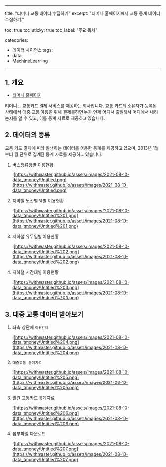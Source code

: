 
---
title:  "티머니 교통 데이터 수집하기"
excerpt: "티머니 홈페이지에서 교통 통계 데이터 수집하기."

toc: true
toc_sticky: true
toc_label: "주요 목차"

categories:
  - 데이터 사이언스
tags:
  - data
  - MachineLearning
---


## 1. 개요

- [티머니 홈페이지](https://pay.tmoney.co.kr/index.dev)

티머니는 교통카드 결제 서비스를 제공하는 회사입니다. 교통 카드의 소유자가 등록된 상태에서 대중 교통 이용을 위해 결제를하면 누가 언제 어디서 출발해서 어디에서 내리는지를 알 수 있고, 이를 통계 자료로 제공하고 있습니다.

## 2. 데이터의 종류

교통 카드 결제에 따라 발생하는 데이터를 이용한 통계를 제공하고 있으며, 2013년 1월부터 월 단위로 집계된 통계 자료를 제공하고 있습니다.

1. 버스정류장별 이용현황

    ![https://withmaster.github.io/assets/images/2021-08-10-data_tmoney/Untitled.png](https://withmaster.github.io/assets/images/2021-08-10-data_tmoney/Untitled.png)

2. 지하철 노선별 역별 이용현황

    ![https://withmaster.github.io/assets/images/2021-08-10-data_tmoney/Untitled%201.png](https://withmaster.github.io/assets/images/2021-08-10-data_tmoney/Untitled%201.png)

3. 지하철 유무임별 이용현황

    ![https://withmaster.github.io/assets/images/2021-08-10-data_tmoney/Untitled%202.png](https://withmaster.github.io/assets/images/2021-08-10-data_tmoney/Untitled%202.png)

4. 지하철 시간대별 이용현황

    ![https://withmaster.github.io/assets/images/2021-08-10-data_tmoney/Untitled%203.png](https://withmaster.github.io/assets/images/2021-08-10-data_tmoney/Untitled%203.png)

## 3. 대중 교통 데이터 받아보기

1. 좌측 상단에 `이용안내` 

    ![https://withmaster.github.io/assets/images/2021-08-10-data_tmoney/Untitled%204.png](https://withmaster.github.io/assets/images/2021-08-10-data_tmoney/Untitled%204.png)

2. `대중교통 통계자료`

    ![https://withmaster.github.io/assets/images/2021-08-10-data_tmoney/Untitled%205.png](https://withmaster.github.io/assets/images/2021-08-10-data_tmoney/Untitled%205.png)

3. 월간 교통카드 통계자료

    ![https://withmaster.github.io/assets/images/2021-08-10-data_tmoney/Untitled%206.png](https://withmaster.github.io/assets/images/2021-08-10-data_tmoney/Untitled%206.png)

4. 첨부파일 다운로드

    ![https://withmaster.github.io/assets/images/2021-08-10-data_tmoney/Untitled%207.png](https://withmaster.github.io/assets/images/2021-08-10-data_tmoney/Untitled%207.png)